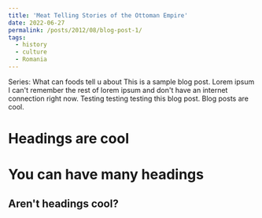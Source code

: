 ```yaml
---
title: 'Meat Telling Stories of the Ottoman Empire'
date: 2022-06-27
permalink: /posts/2012/08/blog-post-1/
tags:
  - history
  - culture
  - Romania
---
```

Series: What can foods tell u about
This is a sample blog post. Lorem ipsum I can't remember the rest of lorem ipsum and don't have an internet connection right now. Testing testing testing this blog post. Blog posts are cool.

Headings are cool
======

You can have many headings
======

Aren't headings cool?
------

